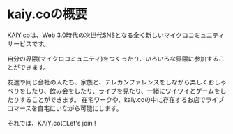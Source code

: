 # kaiy.coの概要


KAiY.coは、Web 3.0時代の次世代SNSとなる全く新しいマイクロコミュニティサービスです。

自分の界隈(マイクロコミュニティ)をつくったり、いろいろな界隈に参加することができます。

友達や同じ会社の人たち、家族と、テレカンファレンスをしながら楽しくおしゃべりをしたり、飲み会をしたり、ライブを見たり、一緒にワイワイとゲームをしたりすることができます。
在宅ワークや、kaiy.coの中に存在するお店でライブコマースを自宅にいながら可能にします。

それでは、KAiY.coにLet's join !

